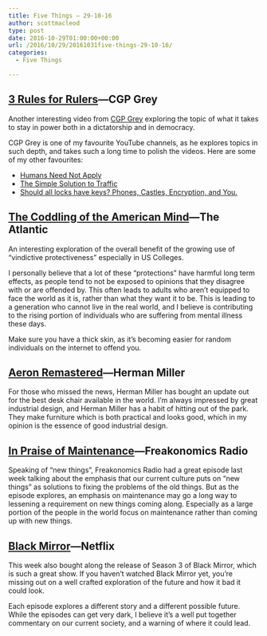 ```yaml
---
title: Five Things – 29-10-16
author: scottmacleod
type: post
date: 2016-10-29T01:00:00+00:00
url: /2016/10/29/20161031five-things-29-10-16/
categories:
  - Five Things

---
```

## [3 Rules for Rulers][1]—CGP Grey

Another interesting video from [CGP Grey][2]&nbsp;exploring the topic of what it takes to stay in power both in a dictatorship and in democracy.&nbsp;

CGP Grey is one of my favourite YouTube channels, as he explores topics in such depth, and takes such a long time to polish the videos. Here are some of my other favourites:

  * [Humans Need Not Apply][3]
  * [The Simple Solution to Traffic][4]
  * [Should all locks have keys? Phones, Castles, Encryption, and You.][5]

## [The Coddling of the American Mind][6]—The Atlantic

An interesting exploration of the overall benefit of the growing use of “vindictive protectiveness” especially in US Colleges.

I personally believe that a lot of these “protections” have harmful long term effects, as people tend to not be exposed to opinions that they disagree with or are offended by. This often leads to adults who aren’t equipped to face the world as it is, rather than what they want it to be. This is leading to a generation who cannot live in the real world, and I believe is contributing to the rising portion of individuals who are suffering from mental illness these days.

Make sure you have a thick skin, as it’s becoming easier for random individuals on the internet to offend you.

## [Aeron Remastered][7]—Herman Miller

For those who missed the news, Herman Miller has bought an update out for the best desk chair available in the world. I’m always impressed by great industrial design, and Herman Miller has a habit of hitting out of the park. They make furniture which is both practical and looks good, which in my opinion is the essence of good industrial design.

## [In Praise of Maintenance][8]—Freakonomics Radio

Speaking of “new things”, Freakonomics Radio had a great episode last week talking about the emphasis that our current culture puts on “new things” as solutions to fixing the problems of the old things. But as the episode explores, an emphasis on maintenance may go a long way to lessening a requirement on new things coming along. Especially as a large portion of the people in the world focus on maintenance rather than coming up with new things.

## [Black Mirror][9]—Netflix

This week also bought along the release of Season 3 of Black Mirror, which is such a great show. If you haven’t watched Black Mirror yet, you’re missing out on a well crafted exploration of the future and how it bad it could look.

Each episode explores a different story and a different possible future. While the episodes can get very dark, I believe it’s a well put together commentary on our current society, and a warning of where it could lead.

 [1]: https://www.youtube.com/watch?v=ZORzsubQA%5C_M
 [2]: https://youtube.com/user/CGPGrey
 [3]: https://www.youtube.com/watch?v=7Pq-S557XQU
 [4]: https://www.youtube.com/watch?v=iHzzSao6ypE
 [5]: https://www.youtube.com/watch?v=VPBH1eW28mo
 [6]: http://www.theatlantic.com/magazine/archive/2015/09/the-coddling-of-the-american-mind/399356/
 [7]: http://www.hermanmiller.com/products/seating/performance-work-chairs/aeron-remastered.html
 [8]: http://www.wnyc.org/story/praise-maintenance/
 [9]: https://www.netflix.com/title/70264888